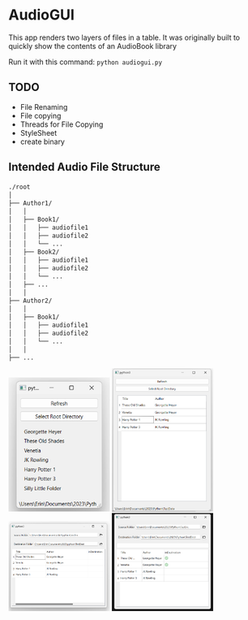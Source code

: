 # AudioGUI

This app renders two layers of files in a table. It was originally built to quickly show the contents of an AudioBook library

Run it with this command: ```python audiogui.py```

## TODO

- File Renaming
- File copying
- Threads for File Copying
- StyleSheet
- create binary

## Intended Audio File Structure

```text
./root
│
├── Author1/
│   │
│   ├── Book1/
│   │   ├── audiofile1
│   │   ├── audiofile2
│   │   └── ...
│   ├── Book2/
│   │   ├── audiofile1
│   │   ├── audiofile2
│   │   └── ...
│   ├── ...
│   │
├── Author2/
│   │
│   ├── Book1/
│   │   ├── audiofile1
│   │   ├── audiofile2
│   │   └── ...
│   │
├── ...

```

<img src=".\images\Screenshot%202023-05-07%20041202.png" alt="screenshot-1" width="200"/>
<img src=".\images\Screenshot%202023-05-08%20004529.png" alt="screenshot-2" width="200"/>
<img src=".\images\Screenshot%202023-05-09%20022539.png" alt="screenshot-3" width="200"/>
<img src="images/Screenshot%202023-05-14%20142317.png" alt="screenshot-4" width="200">